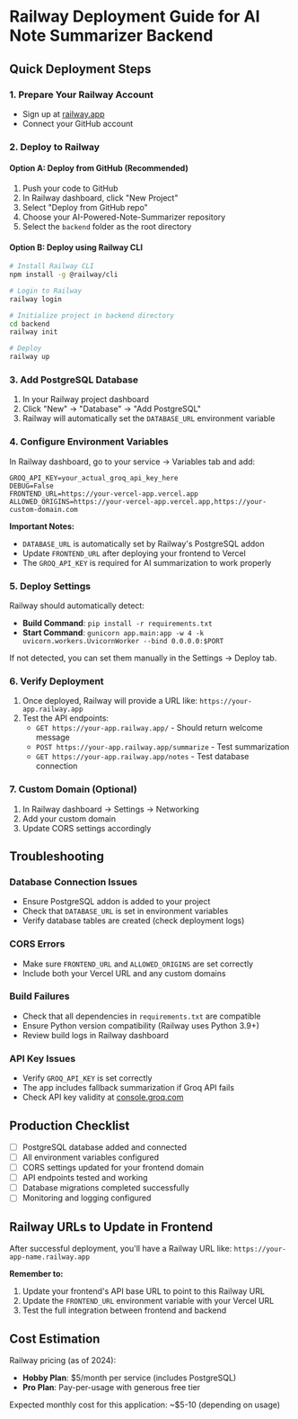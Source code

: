 # Railway Deployment Guide for AI Note Summarizer Backend

## Quick Deployment Steps

### 1. **Prepare Your Railway Account**
- Sign up at [railway.app](https://railway.app)
- Connect your GitHub account

### 2. **Deploy to Railway**

#### Option A: Deploy from GitHub (Recommended)
1. Push your code to GitHub
2. In Railway dashboard, click "New Project"
3. Select "Deploy from GitHub repo"
4. Choose your AI-Powered-Note-Summarizer repository
5. Select the `backend` folder as the root directory

#### Option B: Deploy using Railway CLI
```bash
# Install Railway CLI
npm install -g @railway/cli

# Login to Railway
railway login

# Initialize project in backend directory
cd backend
railway init

# Deploy
railway up
```

### 3. **Add PostgreSQL Database**
1. In your Railway project dashboard
2. Click "New" → "Database" → "Add PostgreSQL"
3. Railway will automatically set the `DATABASE_URL` environment variable

### 4. **Configure Environment Variables**
In Railway dashboard, go to your service → Variables tab and add:

```env
GROQ_API_KEY=your_actual_groq_api_key_here
DEBUG=False
FRONTEND_URL=https://your-vercel-app.vercel.app
ALLOWED_ORIGINS=https://your-vercel-app.vercel.app,https://your-custom-domain.com
```

**Important Notes:**
- `DATABASE_URL` is automatically set by Railway's PostgreSQL addon
- Update `FRONTEND_URL` after deploying your frontend to Vercel
- The `GROQ_API_KEY` is required for AI summarization to work properly

### 5. **Deploy Settings**
Railway should automatically detect:
- **Build Command**: `pip install -r requirements.txt`
- **Start Command**: `gunicorn app.main:app -w 4 -k uvicorn.workers.UvicornWorker --bind 0.0.0.0:$PORT`

If not detected, you can set them manually in the Settings → Deploy tab.

### 6. **Verify Deployment**
1. Once deployed, Railway will provide a URL like: `https://your-app.railway.app`
2. Test the API endpoints:
   - `GET https://your-app.railway.app/` - Should return welcome message
   - `POST https://your-app.railway.app/summarize` - Test summarization
   - `GET https://your-app.railway.app/notes` - Test database connection

### 7. **Custom Domain (Optional)**
1. In Railway dashboard → Settings → Networking
2. Add your custom domain
3. Update CORS settings accordingly

## Troubleshooting

### Database Connection Issues
- Ensure PostgreSQL addon is added to your project
- Check that `DATABASE_URL` is set in environment variables
- Verify database tables are created (check deployment logs)

### CORS Errors
- Make sure `FRONTEND_URL` and `ALLOWED_ORIGINS` are set correctly
- Include both your Vercel URL and any custom domains

### Build Failures
- Check that all dependencies in `requirements.txt` are compatible
- Ensure Python version compatibility (Railway uses Python 3.9+)
- Review build logs in Railway dashboard

### API Key Issues
- Verify `GROQ_API_KEY` is set correctly
- The app includes fallback summarization if Groq API fails
- Check API key validity at [console.groq.com](https://console.groq.com)

## Production Checklist

- [ ] PostgreSQL database added and connected
- [ ] All environment variables configured
- [ ] CORS settings updated for your frontend domain
- [ ] API endpoints tested and working
- [ ] Database migrations completed successfully
- [ ] Monitoring and logging configured

## Railway URLs to Update in Frontend

After successful deployment, you'll have a Railway URL like:
`https://your-app-name.railway.app`

**Remember to:**
1. Update your frontend's API base URL to point to this Railway URL
2. Update the `FRONTEND_URL` environment variable with your Vercel URL
3. Test the full integration between frontend and backend

## Cost Estimation

Railway pricing (as of 2024):
- **Hobby Plan**: $5/month per service (includes PostgreSQL)
- **Pro Plan**: Pay-per-usage with generous free tier

Expected monthly cost for this application: ~$5-10 (depending on usage)
